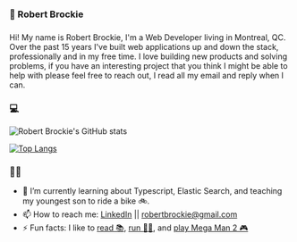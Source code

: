### 👋  Robert Brockie 

###
Hi! My name is Robert Brockie, I'm a Web Developer living in Montreal, QC. Over the past 15 years I've built web applications up and down the stack, professionally and in my free time. I love building new products and solving problems, if you have an interesting project that you think I might be able to help with please feel free to reach out, I read all my email and reply when I can.

### 💻
![Robert Brockie's GitHub stats](https://github-readme-stats.vercel.app/api?username=robertbrockie&theme=dark&show_icons=true)


[![Top Langs](https://github-readme-stats.vercel.app/api/top-langs/?username=robertbrockie&show_icons=true&theme=dark&langs_count=10)](https://github.com/robertbrockie)

### 👨‍💻
- 🌱 I’m currently learning about Typescript, Elastic Search, and teaching my youngest son to ride a bike 🚲.
- 📫 How to reach me: [LinkedIn](https://www.linkedin.com/in/robertbrockie/) || [robertbrockie@gmail.com](mailto:robertbrockie+github@gmail.com)
- ⚡ Fun facts: I like to [read 📚](https://www.coolkidsreadbooks.com/), [run 🏃‍♂️](https://www.15x365.com), and [play Mega Man 2 🎮](https://mm2.robertbrockie.com)

<!--
**robertbrockie/robertbrockie** is a ✨ _special_ ✨ repository because its `README.md` (this file) appears on your GitHub profile.

Here are some ideas to get you started:

- 🔭 I’m currently working on ...
- 🌱 I’m currently learning ...
- 👯 I’m looking to collaborate on ...
- 🤔 I’m looking for help with ...
- 💬 Ask me about ...
- 📫 How to reach me: ...
- 😄 Pronouns: ...
-->
